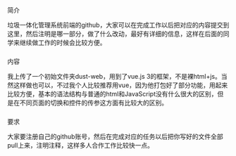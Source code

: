 ###
简介

垃圾一体化管理系统前端的github，大家可以在完成工作以后把对应的内容提交到这里，然后注明是哪一部分，做了什么改动，最好有详细的信息，这样在后面的同学来继续做工作的时候会比较方便。

###
内容

我上传了一个初始文件夹dust-web，用到了vue.js 3的框架，不是裸html+js。当然这样做也可以，不过我个人比较推荐用vue，因为他打包好了部分功能，用起来比较方便，基本的语法结构与普通的html和JavaScript没有什么很大的区别，但是在不同页面的切换和控件的传参这方面有比较大的区别。

###
要求

大家要注册自己的github账号，然后在完成对应的任务以后把你写好的文件全部pull上来，注明注释，这样多人合作工作比较快一点。
